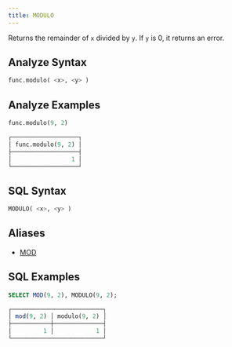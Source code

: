 ```yaml
---
title: MODULO
---
```


Returns the remainder of `x` divided by `y`. If `y` is 0, it returns an error.

## Analyze Syntax

```python
func.modulo( <x>, <y> )
```

## Analyze Examples

```python
func.modulo(9, 2)

┌───────────────────┐
│ func.modulo(9, 2) │
├───────────────────┤
│                 1 │
└───────────────────┘
```

## SQL Syntax

```sql
MODULO( <x>, <y> )
```

## Aliases

- [MOD](../mod)

## SQL Examples

```sql
SELECT MOD(9, 2), MODULO(9, 2);

┌──────────────────────────┐
│ mod(9, 2) │ modulo(9, 2) │
├───────────┼──────────────┤
│         1 │            1 │
└──────────────────────────┘
```